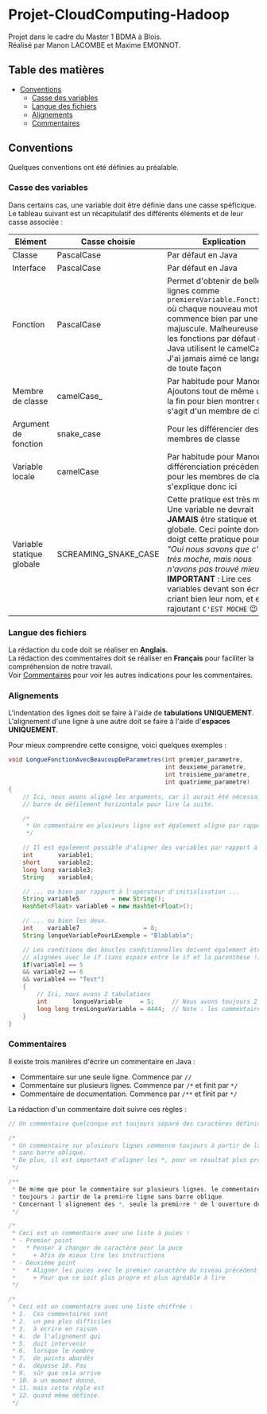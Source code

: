 # Projet-CloudComputing-Hadoop
Projet dans le cadre du Master 1 BDMA à Blois.  
Réalisé par Manon LACOMBE et Maxime EMONNOT.

## Table des matières

- [Conventions](#conventions)
    * [Casse des variables](#casse-des-variables)
    * [Langue des fichiers](#langue-des-fichiers)
    * [Alignements](#alignements)
    * [Commentaires](#commentaires)

## Conventions

Quelques conventions ont été définies au préalable. 

### Casse des variables

Dans certains cas, une variable doit être définie dans une casse spéficique. Le tableau suivant est un récapitulatif des différents éléments et de leur casse associée : 

| Elément                   | Casse choisie        | Explication |
|---------------------------|----------------------|-------------|
| Classe                    | PascalCase           | Par défaut en Java
| Interface                 | PascalCase           | Par défaut en Java
| Fonction                  | PascalCase           | Permet d'obtenir de belles lignes comme ```premiereVariable.FonctionA()``` où chaque nouveau mot commence bien par une majuscule. Malheureusement, les fonctions par défaut en Java utilisent le camelCase... J'ai jamais aimé ce langage de toute façon
| Membre de classe          | camelCase_           | Par habitude pour Manon. Ajoutons tout de même un `_` à la fin pour bien montrer qu'il s'agit d'un membre de classe
| Argument de fonction      | snake_case           | Pour les différencier des membres de classe
| Variable locale           | camelCase            | Par habitude pour Manon. La différenciation précédente pour les membres de classe s'explique donc ici
| Variable statique globale | SCREAMING_SNAKE_CASE | Cette pratique est très moche. Une variable ne devrait **JAMAIS** être statique et globale. Ceci pointe donc du doigt cette pratique pour dire *"Oui nous savons que c'est très moche, mais nous n'avons pas trouvé mieux"*. **IMPORTANT** : Lire ces variables devant son écran en criant bien leur nom, et en rajoutant `C'EST MOCHE` 😉

### Langue des fichiers

La rédaction du code doit se réaliser en **Anglais**.   
La rédaction des commentaires doit se réaliser en **Français** pour faciliter la compréhension de notre travail.   
Voir [Commentaires](#commentaires) pour voir les autres indications pour les commentaires.

### Alignements

L'indentation des lignes doit se faire à l'aide de **tabulations** **UNIQUEMENT**.  
L'alignement d'une ligne à une autre doit se faire à l'aide d'**espaces** **UNIQUEMENT**. 

Pour mieux comprendre cette consigne, voici quelques exemples : 
```java
void LongueFonctionAvecBeaucoupDeParametres(int premier_parametre,
                                            int deuxieme_parametre,
                                            int troisieme_parametre,
                                            int quatrieme_parametre)
{
    // Ici, nous avons aligné les arguments, car il aurait été nécessaire d'utiliser la
    // barre de défilement horizontale pour lire la suite.

    /* 
     * Un commentaire en plusieurs ligne est également aligné par rapport au caractère '*'
     */ 

    // Il est également possible d'aligner des variables par rapport à leur nom ...
    int       variable1;
    short     variable2;
    long long variable3;
    String    variable4;

    // ... ou bien par rapport à l'opérateur d'initialisation ...
    String variable5         = new String();
    HashSet<Float> variable6 = new HashSet<Float>();

    // ... ou bien les deux.
    int    variable7                  = 8;
    String longueVariablePourLExemple = "Blablabla";

    // Les conditions des boucles conditionnelles doivent également être
    // alignées avec le if (sans espace entre le if et la parenthèse !)
    if(variable1 == 5
    && variable2 == 6
    && variable4 == "Test")
    {
        // Ici, nous avons 2 tabulations
        int       longueVariable     = 5;     // Nous avons toujours 2 tabulations, les autres espaces blancs sont des espaces
        long long tresLongueVariable = 4444;  // Note : les commentaires sont également alignés
    }
}
```

### Commentaires

Il existe trois manières d'écrire un commentaire en Java : 
- Commentaire sur une seule ligne. Commence par `//`
- Commentaire sur plusieurs lignes. Commence par `/*` et finit par `*/`
- Commentaire de documentation. Commence par `/**` et finit par `*/`

La rédaction d'un commentaire doit suivre ces règles : 

```java
// Un commentaire quelconque est toujours séparé des caractères définissant le commentaire

/*
 * Un commentaire sur plusieurs lignes commence toujours à partir de la première ligne
 * sans barre oblique. 
 * De plus, il est important d'aligner les *, pour un résultat plus propre 
 */

/**
 * De même que pour le commentaire sur plusieurs lignes, le commentaire de documentation commence
 * toujours à partir de la première ligne sans barre oblique.
 * Concernant l'alignement des *, seule la première * de l'ouverture du commentaire est prise en compte. 
 */

/*
 * Ceci est un commentaire avec une liste à puces : 
 * - Premier point
 *   * Penser à changer de caractère pour la puce
 *     + Afin de mieux lire les instructions
 * - Deuxième point
 *   * Aligner les puces avec le premier caractère du niveau précédent
 *     + Pour que ce soit plus propre et plus agréable à lire 
 */

/*
 * Ceci est un commentaire avec une liste chiffrée : 
 * 1.  Ces commentaires sont 
 * 2.  un peu plus difficiles
 * 3.  à écrire en raison
 * 4.  de l'alignement qui
 * 5.  doit intervenir 
 * 6.  lorsque le nombre
 * 7.  de points abordés
 * 8.  dépasse 10. Pas
 * 9.  sûr que cela arrive
 * 10. à un moment donné,
 * 11. mais cette règle est
 * 12. quand même définie.
 */
```

